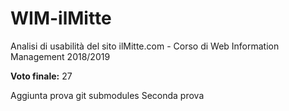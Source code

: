 # WIM-ilMitte
Analisi di usabilità del sito ilMitte.com - Corso di Web Information Management 2018/2019

**Voto finale:**  27

Aggiunta prova git submodules
Seconda prova
